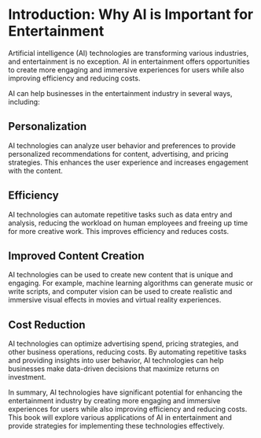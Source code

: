 Introduction: Why AI is Important for Entertainment
===================================================

Artificial intelligence (AI) technologies are transforming various industries, and entertainment is no exception. AI in entertainment offers opportunities to create more engaging and immersive experiences for users while also improving efficiency and reducing costs.

AI can help businesses in the entertainment industry in several ways, including:

Personalization
---------------

AI technologies can analyze user behavior and preferences to provide personalized recommendations for content, advertising, and pricing strategies. This enhances the user experience and increases engagement with the content.

Efficiency
----------

AI technologies can automate repetitive tasks such as data entry and analysis, reducing the workload on human employees and freeing up time for more creative work. This improves efficiency and reduces costs.

Improved Content Creation
-------------------------

AI technologies can be used to create new content that is unique and engaging. For example, machine learning algorithms can generate music or write scripts, and computer vision can be used to create realistic and immersive visual effects in movies and virtual reality experiences.

Cost Reduction
--------------

AI technologies can optimize advertising spend, pricing strategies, and other business operations, reducing costs. By automating repetitive tasks and providing insights into user behavior, AI technologies can help businesses make data-driven decisions that maximize returns on investment.

In summary, AI technologies have significant potential for enhancing the entertainment industry by creating more engaging and immersive experiences for users while also improving efficiency and reducing costs. This book will explore various applications of AI in entertainment and provide strategies for implementing these technologies effectively.
